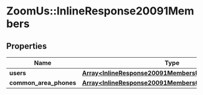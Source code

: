 # ZoomUs::InlineResponse20091Members

## Properties
Name | Type | Description | Notes
------------ | ------------- | ------------- | -------------
**users** | [**Array&lt;InlineResponse20091MembersUsers&gt;**](InlineResponse20091MembersUsers.md) |  | [optional] 
**common_area_phones** | [**Array&lt;InlineResponse20091MembersCommonAreaPhones&gt;**](InlineResponse20091MembersCommonAreaPhones.md) |  | [optional] 


